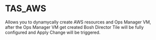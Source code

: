# TAS_AWS
Allows you to dynamycally create AWS resources and Ops Manager VM, after the Ops Manager VM get created Bosh Director Tile will be fully configured and Apply Change will be triggered.

